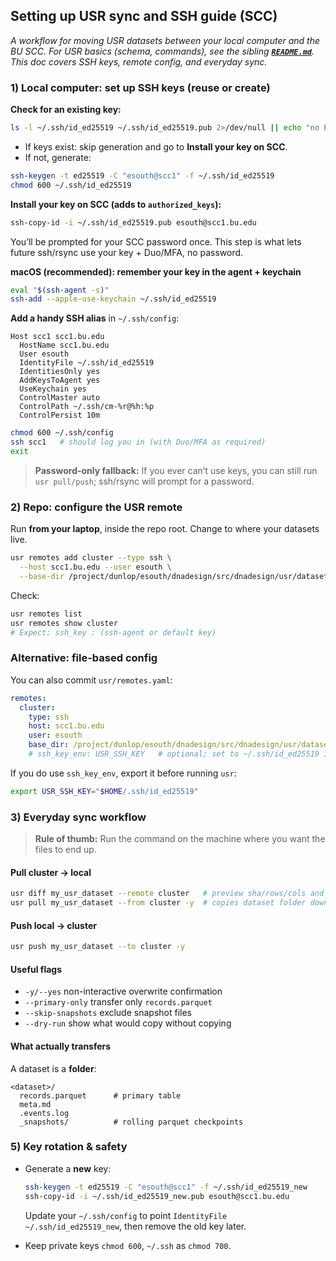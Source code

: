 ## Setting up USR sync and SSH guide (SCC)

*A workflow for moving USR datasets between your local computer and the BU SCC. For USR basics (schema, commands), see the sibling [**`README.md`**](README.md). This doc covers SSH keys, remote config, and everyday sync.*

### 1) Local computer: set up SSH keys (reuse or create)

**Check for an existing key:**

```bash
ls -l ~/.ssh/id_ed25519 ~/.ssh/id_ed25519.pub 2>/dev/null || echo "no Ed25519 key yet"
```

* If keys exist: skip generation and go to **Install your key on SCC**.
* If not, generate:

```bash
ssh-keygen -t ed25519 -C "esouth@scc1" -f ~/.ssh/id_ed25519
chmod 600 ~/.ssh/id_ed25519
```

**Install your key on SCC (adds to `authorized_keys`):**

```bash
ssh-copy-id -i ~/.ssh/id_ed25519.pub esouth@scc1.bu.edu
```

You’ll be prompted for your SCC password once. This step is what lets future ssh/rsync use your key + Duo/MFA, no password.

**macOS (recommended): remember your key in the agent + keychain**

```bash
eval "$(ssh-agent -s)"
ssh-add --apple-use-keychain ~/.ssh/id_ed25519
```

**Add a handy SSH alias** in `~/.ssh/config`:

```
Host scc1 scc1.bu.edu
  HostName scc1.bu.edu
  User esouth
  IdentityFile ~/.ssh/id_ed25519
  IdentitiesOnly yes
  AddKeysToAgent yes
  UseKeychain yes
  ControlMaster auto
  ControlPath ~/.ssh/cm-%r@%h:%p
  ControlPersist 10m
```

```bash
chmod 600 ~/.ssh/config
ssh scc1   # should log you in (with Duo/MFA as required)
exit
```

> **Password-only fallback:** If you ever can’t use keys, you can still run `usr pull/push`; ssh/rsync will prompt for a password.

### 2) Repo: configure the USR remote

Run **from your laptop**, inside the repo root. Change to where your datasets live.

```bash
usr remotes add cluster --type ssh \
  --host scc1.bu.edu --user esouth \
  --base-dir /project/dunlop/esouth/dnadesign/src/dnadesign/usr/datasets
```

Check:

```bash
usr remotes list
usr remotes show cluster
# Expect: ssh_key : (ssh-agent or default key)
```

### Alternative: file-based config

You can also commit `usr/remotes.yaml`:

```yaml
remotes:
  cluster:
    type: ssh
    host: scc1.bu.edu
    user: esouth
    base_dir: /project/dunlop/esouth/dnadesign/src/dnadesign/usr/datasets
    # ssh_key_env: USR_SSH_KEY   # optional; set to ~/.ssh/id_ed25519 if you prefer explicit key
```

If you do use `ssh_key_env`, export it before running `usr`:

```bash
export USR_SSH_KEY="$HOME/.ssh/id_ed25519"
```

### 3) Everyday sync workflow

> **Rule of thumb:** Run the command on the machine where you want the files to end up.

#### Pull cluster → local

```bash
usr diff my_usr_dataset --remote cluster   # preview sha/rows/cols and snapshots
usr pull my_usr_dataset --from cluster -y  # copies dataset folder down
```

#### Push local → cluster

```bash
usr push my_usr_dataset --to cluster -y
```

#### Useful flags

* `-y/--yes` non-interactive overwrite confirmation
* `--primary-only` transfer only `records.parquet`
* `--skip-snapshots` exclude snapshot files
* `--dry-run` show what would copy without copying

#### What actually transfers

A dataset is a **folder**:

```
<dataset>/
  records.parquet      # primary table
  meta.md
  .events.log
  _snapshots/          # rolling parquet checkpoints
```

### 5) Key rotation & safety

* Generate a **new** key:

  ```bash
  ssh-keygen -t ed25519 -C "esouth@scc1" -f ~/.ssh/id_ed25519_new
  ssh-copy-id -i ~/.ssh/id_ed25519_new.pub esouth@scc1.bu.edu
  ```

  Update your `~/.ssh/config` to point `IdentityFile ~/.ssh/id_ed25519_new`, then remove the old key later.

* Keep private keys `chmod 600`, `~/.ssh` as `chmod 700`.
